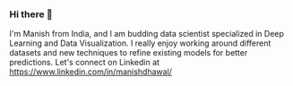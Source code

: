 ### Hi there 👋

I'm Manish from India, and I am budding data scientist specialized in Deep Learning and Data Visualization. I really enjoy working around different datasets and new techniques to refine existing models for better predictions. Let's connect on Linkedin at https://www.linkedin.com/in/manishdhawal/
